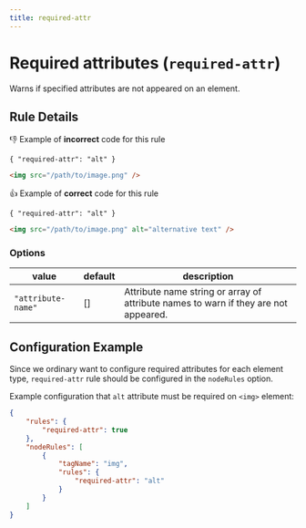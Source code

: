 ```yaml
---
title: required-attr
---
```


# Required attributes (`required-attr`)

Warns if specified attributes are not appeared on an element.

## Rule Details

:-1: Example of **incorrect** code for this rule

`{ "required-attr": "alt" }`

```html
<img src="/path/to/image.png" />
```

:+1: Example of **correct** code for this rule

`{ "required-attr": "alt" }`

```html
<img src="/path/to/image.png" alt="alternative text" />
```

### Options

| value              | default | description                                                                         |
| ------------------ | ------- | ----------------------------------------------------------------------------------- |
| `"attribute-name"` | []      | Attribute name string or array of attribute names to warn if they are not appeared. |

## Configuration Example

Since we ordinary want to configure required attributes for each element type, `required-attr` rule should be configured in the `nodeRules` option.

Example configuration that `alt` attribute must be required on `<img>` element:

```json
{
	"rules": {
		"required-attr": true
	},
	"nodeRules": [
		{
			"tagName": "img",
			"rules": {
				"required-attr": "alt"
			}
		}
	]
}
```
